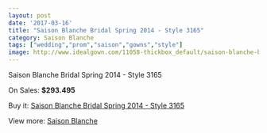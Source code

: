 ```yaml
---
layout: post
date: '2017-03-16'
title: "Saison Blanche Bridal Spring 2014 - Style 3165"
category: Saison Blanche
tags: ["wedding","prom","saison","gowns","style"]
image: http://www.idealgown.com/11058-thickbox_default/saison-blanche-bridal-spring-2014-style-3165.jpg
---
```

Saison Blanche Bridal Spring 2014 - Style 3165

On Sales: **$293.495**
<a href="https://www.idealgown.com/en/saison-blanche/4541-saison-blanche-bridal-spring-2014-style-3165.html"><amp-img layout="responsive" width="600" height="600" src="//www.idealgown.com/11058-thickbox_default/saison-blanche-bridal-spring-2014-style-3165.jpg" alt="Saison Blanche Bridal Spring 2014 - Style 3165 0" /></a>
<a href="https://www.idealgown.com/en/saison-blanche/4541-saison-blanche-bridal-spring-2014-style-3165.html"><amp-img layout="responsive" width="600" height="600" src="//www.idealgown.com/11060-thickbox_default/saison-blanche-bridal-spring-2014-style-3165.jpg" alt="Saison Blanche Bridal Spring 2014 - Style 3165 1" /></a>
<a href="https://www.idealgown.com/en/saison-blanche/4541-saison-blanche-bridal-spring-2014-style-3165.html"><amp-img layout="responsive" width="600" height="600" src="//www.idealgown.com/11059-thickbox_default/saison-blanche-bridal-spring-2014-style-3165.jpg" alt="Saison Blanche Bridal Spring 2014 - Style 3165 2" /></a>

Buy it: [Saison Blanche Bridal Spring 2014 - Style 3165](https://www.idealgown.com/en/saison-blanche/4541-saison-blanche-bridal-spring-2014-style-3165.html "Saison Blanche Bridal Spring 2014 - Style 3165")

View more: [Saison Blanche](https://www.idealgown.com/en/55-saison-blanche "Saison Blanche")